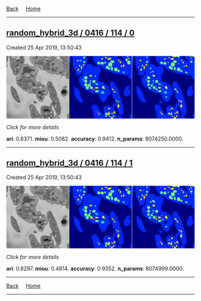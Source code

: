 
[Back](..)&nbsp;&nbsp;&nbsp;&nbsp;&nbsp;[Home](https://leapmanlab.github.io/snapshots)

---

<div class="summary"><a href="0"><h2>random_hybrid_3d / 0416 / 114 / 0</h2></a><p>Created 25 Apr 2019, 13:50:43
</p><a href="0"><img src="0/media/summary.png" align="center"></a><p>
<i>Click for more details</i>
</p></div>

**ari**: 0.8371. **miou**: 0.5082. **accuracy**: 0.9412. **n_params**: 8074250.0000. 

---

<div class="summary"><a href="1"><h2>random_hybrid_3d / 0416 / 114 / 1</h2></a><p>Created 25 Apr 2019, 13:50:43
</p><a href="1"><img src="1/media/summary.png" align="center"></a><p>
<i>Click for more details</i>
</p></div>

**ari**: 0.8297. **miou**: 0.4814. **accuracy**: 0.9352. **n_params**: 8074999.0000. 

---

[Back](..)&nbsp;&nbsp;&nbsp;&nbsp;&nbsp;[Home](https://leapmanlab.github.io/snapshots)

---